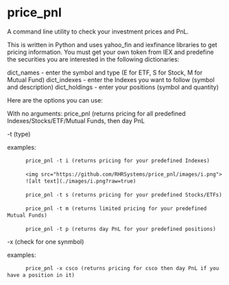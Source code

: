 # price_pnl
A command line utility to check your investment prices and PnL.

This is written in Python and uses yahoo_fin and iexfinance libraries to get pricing information.  You must get your own token from IEX and predefine the securities you are interested in the following dictionaries:

dict_names - enter the symbol and type (E for ETF, S for Stock, M for Mutual Fund)
dict_indexes - enter the Indexes you want to follow (symbol and description)
dict_holdings - enter your positions (symbol and quantity)

Here are the options you can use:

With no arguments:
          price_pnl (returns pricing for all predefined Indexes/Stocks/ETF/Mutual Funds, then day PnL


-t (type)

examples:

          price_pnl -t i (returns pricing for your predefined Indexes)
          
          <img src="https://github.com/RHRSystems/price_pnl/images/i.png">
          ![alt text](./images/i.png?raw=true)
          
          price_pnl -t s (returns pricing for your predefined Stocks/ETFs)
          
          price_pnl -t m (returns limited pricing for your predefined Mutual Funds)
          
          price_pnl -t p (returns day PnL for your predefined positions)


-x (check for one synmbol)

examples:

          price_pnl -x csco (returns pricing for csco then day PnL if you have a position in it)
          
